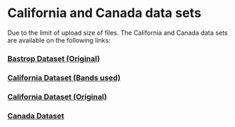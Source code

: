 # California and Canada data sets

Due to the limit of upload size of files. The California and Canada data sets are available on the following links:

### [Bastrop Dataset (Original)](https://javerianacaliedu-my.sharepoint.com/:u:/g/personal/davidjimenez_javerianacali_edu_co/EXb1JnGIRRpIvnMZLUB3YKsBnDm9f0TrHZdwygJ_8outBA?e=bQThIy)
### [California Dataset (Bands used)](https://javerianacaliedu-my.sharepoint.com/:u:/g/personal/davidjimenez_javerianacali_edu_co/EZbJi3lA1xVLtxy_HkbXszIB9VkKnrs-Yh0ABsxx7ls4Ug)
### [California Dataset (Original)](https://sites.google.com/view/luppino/home)
### [Canada Dataset](https://javerianacaliedu-my.sharepoint.com/:u:/g/personal/davidjimenez_javerianacali_edu_co/EYlNBti2Z2ZHg2G-UebrbloBpYqLUWhfx6z9nH28_ZAX2w) 
